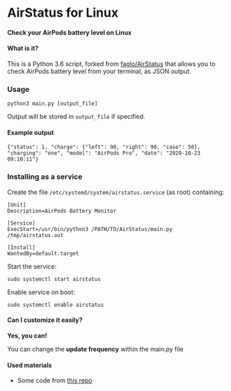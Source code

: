 # **AirStatus for Linux**
#### Check your AirPods battery level on Linux

#### What is it?
This is a Python 3.6 script, forked from [faglo/AirStatus](https://github.com/faglo/AirStatus) that allows you to check AirPods battery level from your terminal, as JSON output.

### Usage

```
python3 main.py [output_file]
```

Output will be stored in `output_file` if specified.

#### Example output

```
{"status": 1, "charge": {"left": 90, "right": 90, "case": 50}, "charging": "one", "model": "AirPods Pro", "date": "2020-10-23 09:10:11"}
```

### Installing as a service

Create the file `/etc/systemd/system/airstatus.service` (as root) containing:
```
[Unit]
Description=AirPods Battery Monitor

[Service]
ExecStart=/usr/bin/python3 /PATH/TO/AirStatus/main.py /tmp/airstatus.out

[Install]
WantedBy=default.target
```

Start the service:
```
sudo systemctl start airstatus
```

Enable service on boot:
 ```
sudo systemctl enable airstatus
```

#### Can I customize it easily?
**Yes, you can!**

You can change the **update frequency** within the main.py file

#### Used materials
* Some code from [this repo](https://github.com/ohanedan/Airpods-Windows-Service)
